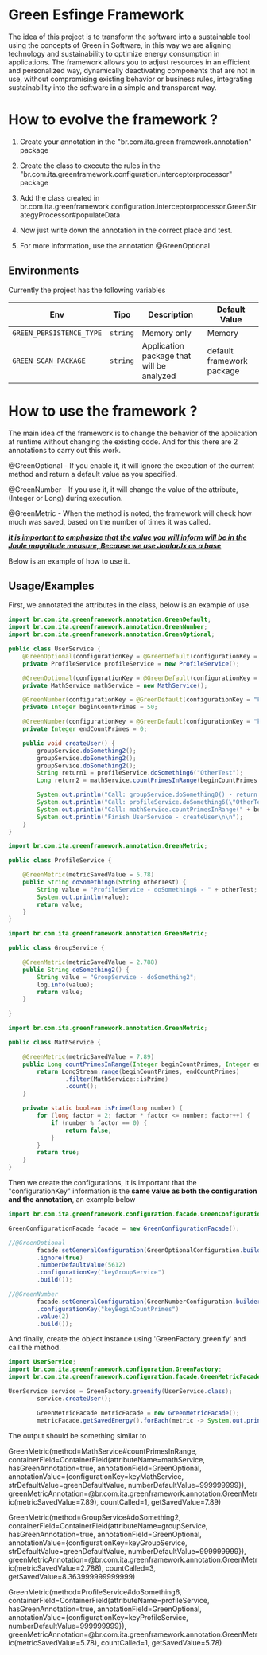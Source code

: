 # Green Esfinge Framework
The idea of this project is to transform the software into a sustainable tool using the concepts of Green in Software, in this way we are aligning technology and sustainability to optimize energy consumption in applications. The framework allows you to adjust resources in an efficient and personalized way, dynamically deactivating components that are not in use, without compromising existing behavior or business rules, integrating sustainability into the software in a simple and transparent way.

# How to evolve the framework ?

1. Create your annotation in the "br.com.ita.green framework.annotation" package

2. Create the class to execute the rules in the "br.com.ita.greenframework.configuration.interceptorprocessor" package

3. Add the class created in br.com.ita.greenframework.configuration.interceptorprocessor.GreenStrategyProcessor#populateData

4. Now just write down the annotation in the correct place and test.

5. For more information, use the annotation @GreenOptional

## Environments

Currently the project has the following variables

| Env                      | Tipo     | Description                               | Default Value             |
|--------------------------|----------|-------------------------------------------|---------------------------|
| `GREEN_PERSISTENCE_TYPE` | `string` | Memory only                               | Memory                    | 
| `GREEN_SCAN_PACKAGE`     | `string` | Application package that will be analyzed | default framework package |

# How to use the framework ?

The main idea of the framework is to change the behavior of the application at runtime without changing the existing code. And for this there are 2 annotations to carry out this work.

@GreenOptional - If you enable it, it will ignore the execution of the current method and return a default value as you specified.

@GreenNumber - If you use it, it will change the value of the attribute, (Integer or Long) during execution.

@GreenMetric - When the method is noted, the framework will check how much was saved, based on the number of times it was called.

<ins>**_It is important to emphasize that the value you will inform will be in the Joule magnitude measure, Because we use [JoularJx](https://www.noureddine.org/research/joular/joularjx) as a base_**</ins>


Below is an example of how to use it.


## Usage/Examples

First, we annotated the attributes in the class, below is an example of use.

```java
import br.com.ita.greenframework.annotation.GreenDefault;
import br.com.ita.greenframework.annotation.GreenNumber;
import br.com.ita.greenframework.annotation.GreenOptional;

public class UserService {
    @GreenOptional(configurationKey = @GreenDefault(configurationKey = "keyProfileService"))
    private ProfileService profileService = new ProfileService();

    @GreenOptional(configurationKey = @GreenDefault(configurationKey = "keyMathService"))
    private MathService mathService = new MathService();

    @GreenNumber(configurationKey = @GreenDefault(configurationKey = "keyBeginCountPrimes"))
    private Integer beginCountPrimes = 50;

    @GreenNumber(configurationKey = @GreenDefault(configurationKey = "keyEndCountPrimes"))
    private Integer endCountPrimes = 0;

    public void createUser() {
        groupService.doSomething2();
        groupService.doSomething2();
        groupService.doSomething2();
        String return1 = profileService.doSomething6("OtherTest");
        Long return2 = mathService.countPrimesInRange(beginCountPrimes, endCountPrimes);

        System.out.println("Call: groupService.doSomething0() - return: void");
        System.out.println("Call: profileService.doSomething6(\"OtherTest\") - return: " + return1);
        System.out.println("Call: mathService.countPrimesInRange(" + beginCountPrimes + ", " + endCountPrimes + ") - return: " + return2);
        System.out.println("Finish UserService - createUser\n\n");
    }
}

import br.com.ita.greenframework.annotation.GreenMetric;

public class ProfileService {

    @GreenMetric(metricSavedValue = 5.78)
    public String doSomething6(String otherTest) {
        String value = "ProfileService - doSomething6 - " + otherTest;
        System.out.println(value);
        return value;
    }
}

import br.com.ita.greenframework.annotation.GreenMetric;

public class GroupService {

    @GreenMetric(metricSavedValue = 2.788)
    public String doSomething2() {
        String value = "GroupService - doSomething2";
        log.info(value);
        return value;
    }

}

import br.com.ita.greenframework.annotation.GreenMetric;

public class MathService {

    @GreenMetric(metricSavedValue = 7.89)
    public Long countPrimesInRange(Integer beginCountPrimes, Integer endCountPrimes) {
        return LongStream.range(beginCountPrimes, endCountPrimes)
                .filter(MathService::isPrime)
                .count();
    }

    private static boolean isPrime(long number) {
        for (long factor = 2; factor * factor <= number; factor++) {
            if (number % factor == 0) {
                return false;
            }
        }
        return true;
    }
}

```
Then we create the configurations, it is important that the "configurationKey" information is the **same value as both the configuration and the annotation**, an example below

```java
import br.com.ita.greenframework.configuration.facade.GreenConfigurationFacade;

GreenConfigurationFacade facade = new GreenConfigurationFacade();

//@GreenOptional
        facade.setGeneralConfiguration(GreenOptionalConfiguration.builder()
        .ignore(true)
        .numberDefaultValue(5612)
        .configurationKey("keyGroupService")
        .build());

//@GreenNumber
        facade.setGeneralConfiguration(GreenNumberConfiguration.builder()
        .configurationKey("keyBeginCountPrimes")
        .value(2)
        .build());
```
And finally, create the object instance using 'GreenFactory.greenify' and call the method.

```java
import UserService;
import br.com.ita.greenframework.configuration.GreenFactory;
import br.com.ita.greenframework.configuration.facade.GreenMetricFacade;

UserService service = GreenFactory.greenify(UserService.class);
        service.createUser();

        GreenMetricFacade metricFacade = new GreenMetricFacade();
        metricFacade.getSavedEnergy().forEach(metric -> System.out.println(metric.toString()));
```
The output should be something similar to

GreenMetric(method=MathService#countPrimesInRange, containerField=ContainerField(attributeName=mathService, hasGreenAnnotation=true, annotationField=GreenOptional, annotationValue={configurationKey=keyMathService, strDefaultValue=greenDefaultValue, numberDefaultValue=999999999}), greenMetricAnnotation=@br.com.ita.greenframework.annotation.GreenMetric(metricSavedValue=7.89), countCalled=1, getSavedValue=7.89)


GreenMetric(method=GroupService#doSomething2, containerField=ContainerField(attributeName=groupService, hasGreenAnnotation=true, annotationField=GreenOptional, annotationValue={configurationKey=keyGroupService, strDefaultValue=greenDefaultValue, numberDefaultValue=999999999}), greenMetricAnnotation=@br.com.ita.greenframework.annotation.GreenMetric(metricSavedValue=2.788), countCalled=3, getSavedValue=8.363999999999999)


GreenMetric(method=ProfileService#doSomething6, containerField=ContainerField(attributeName=profileService, hasGreenAnnotation=true, annotationField=GreenOptional, annotationValue={configurationKey=keyProfileService, numberDefaultValue=999999999}), greenMetricAnnotation=@br.com.ita.greenframework.annotation.GreenMetric(metricSavedValue=5.78), countCalled=1, getSavedValue=5.78)
